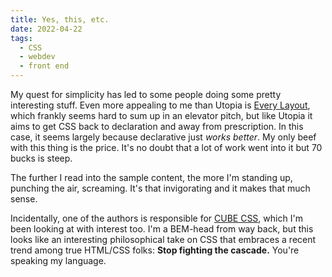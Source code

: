 ```yaml
---
title: Yes, this, etc.
date: 2022-04-22
tags:
  - CSS
  - webdev
  - front end
---
```






My quest for simplicity has led to some people doing some pretty interesting stuff. Even more appealing to me than Utopia is [Every Layout](https://every-layout.dev/), which frankly seems hard to sum up in an elevator pitch, but like Utopia it aims to get CSS back to declaration and away from prescription. In this case, it seems largely because declarative just *works better*. My only beef with this thing is the price. It's no doubt that a lot of work went into it but 70 bucks is steep.

The further I read into the sample content, the more I'm standing up, punching the air, screaming. It's that invigorating and it makes that much sense.

Incidentally, one of the authors is responsible for [CUBE CSS](https://cube.fyi/), which I'm been looking at with interest too. I'm a BEM-head from way back, but this looks like an interesting philosophical take on CSS that embraces a recent trend among true HTML/CSS folks: **Stop fighting the cascade.** You're speaking my language.
